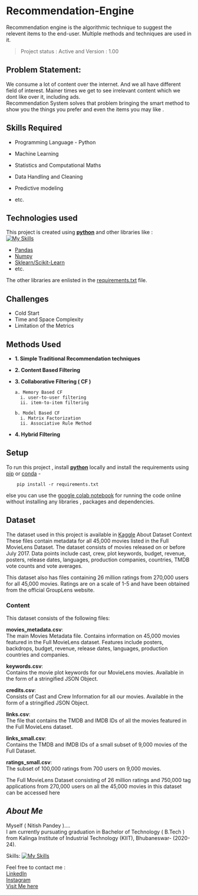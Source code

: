 # Recommendation-Engine
Recommendation engine  is the algorithmic technique to suggest the relevent items to the end-user.
Multiple methods and techniques are used in it.

>Project status : Active and Version : 1.00

## Problem Statement:
We consume a lot of content over the internet. And we all have different field of interest. Mainer times we get to see irrelevant content which we dont like over it, including ads.  
Recommendation System solves that problem bringing the smart method to show you the things you prefer and even the items you may like .



## Skills Required

   * Programming Language - Python 

   * Machine Learning 

   * Statistics and Computational Maths
   
   * Data Handling and Cleaning

   * Predictive modeling

   * etc.


## Technologies used

This project is created using [**python**](https://www.python.org/) and other libraries like :  
[![My Skills](https://skills.thijs.gg/icons?i=py&theme=dark)](https://github.com/nitish-pandey/movie-Recommendation-system)

* [Pandas](https://pandas.pydata.org/)
* [Numpy](https://numpy.org/)
* [Sklearn/Scikit-Learn](https://scikit-learn.org/stable/#)
* etc.

The other libraries are enlisted in the [requirements.txt](requirements.txt) file.

## Challenges
  * Cold Start
  * Time and Space Complexity
  * Limitation of the Metrics

## Methods Used
  * **1. Simple Traditional Recommendation techniques**  
  * **2. Content Based Filtering**  
  * **3. Collaborative Filtering ( CF )**  
  
        a. Memory Based CF  
          i. user-to-user filtering 
          ii. item-to-item filtering
        
        b. Model Based CF  
          i. Matrix Factorization  
          ii. Associative Rule Method  
  * **4. Hybrid Filtering**

## Setup

 
To run this project , install [**python**](https://www.python.org/) locally and install the requirements using [pip](https://pypi.org/project/pip/) or [conda](https://docs.conda.io/en/latest/) -

```terminal
	pip install -r requirements.txt
```

else you can use the [google colab notebook](Spam_Classifier.ipynb) for running the code online without installing any libraries , packages and dependencies.


## Dataset


The dataset used in this project is available in [Kaggle](https://www.kaggle.com/datasets/rounakbanik/the-movies-dataset?select=movies_metadata.csv)
About Dataset
Context
These files contain metadata for all 45,000 movies listed in the Full MovieLens Dataset. The dataset consists of movies released on or before July 2017. Data points include cast, crew, plot keywords, budget, revenue, posters, release dates, languages, production companies, countries, TMDB vote counts and vote averages.

This dataset also has files containing 26 million ratings from 270,000 users for all 45,000 movies. Ratings are on a scale of 1-5 and have been obtained from the official GroupLens website.

### Content

This dataset consists of the following files:

**movies_metadata.csv**:  
The main Movies Metadata file. Contains information on 45,000 movies featured in the Full MovieLens dataset. Features include posters, backdrops, budget, revenue, release dates, languages, production countries and companies.

**keywords.csv**:   
Contains the movie plot keywords for our MovieLens movies. Available in the form of a stringified JSON Object.

**credits.csv**:   
Consists of Cast and Crew Information for all our movies. Available in the form of a stringified JSON Object.

**links.csv**:  
The file that contains the TMDB and IMDB IDs of all the movies featured in the Full MovieLens dataset.

**links_small.csv**:  
Contains the TMDB and IMDB IDs of a small subset of 9,000 movies of the Full Dataset.

**ratings_small.csv**:  
The subset of 100,000 ratings from 700 users on 9,000 movies.

The Full MovieLens Dataset consisting of 26 million ratings and 750,000 tag applications from 270,000 users on all the 45,000 movies in this dataset can be accessed here



## *About Me*

Myself ( Nitish Pandey )....  
I am currently pursuating graduation in Bachelor of Technology ( B.Tech ) from Kalinga Institute of Industrial Technology (KIIT), Bhubaneswar- (2020-24). 

Skills: [![My Skills](https://skills.thijs.gg/icons?i=python,c,java,mysql&theme=light)](https://skills.thijs.gg)  

Feel free to contact me :  
[LinkedIn](https://www.linkedin.com/in/nitish-pandey-250b84224/)  
[Instagram](https://www.instagram.com/_nitish__pandey/)  
[Visit Me here](https://nitishpandey.com.np)
